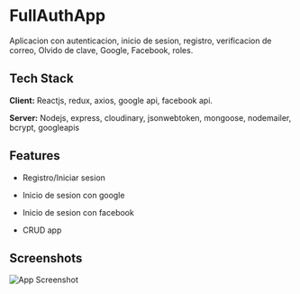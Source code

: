 # FullAuthApp

Aplicacion con autenticacion, inicio de sesion, registro, verificacion de correo, Olvido de clave, Google, Facebook, roles.

## Tech Stack

**Client:** Reactjs, redux, axios, google api, facebook api.

**Server:** Nodejs, express, cloudinary, jsonwebtoken, mongoose, nodemailer, bcrypt, googleapis

## Features

-   Registro/Iniciar sesion

-   Inicio de sesion con google

-   Inicio de sesion con facebook

-   CRUD app

## Screenshots

![App Screenshot](https://via.placeholder.com/468x300?text=App+Screenshot+Here)
